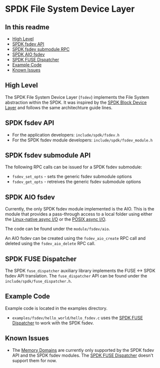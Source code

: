 # SPDK File System Device Layer

## In this readme

* [High Level](#highlevel)
* [SPDK fsdev API](#api)
* [SPDK fsdev submodule RPC](#rpc)
* [SPDK AIO fsdev](#fsdev_aio)
* [SPDK FUSE Dispatcher](#fuse_dispatcher)
* [Example Code](#examples)
* [Known Issues](#known_issues)

<a id="highlevel"></a>
## High Level

The SPDK File System Device Layer (`fsdev`) implements the File System abstraction
within the SPDK. It was inspired by the [SPDK Block Device Layer](https://spdk.io/doc/bdev_pg.html)
and follows the same architechture guide lines.

<a id="api"></a>
## SPDK fsdev API

* For the application developers: `include/spdk/fsdev.h`
* For the SPDK fsdev module developers: `include/spdk/fsdev_module.h`

<a id="rpc"></a>
## SPDK fsdev submodule API

The following RPC calls can be issued for a SPDK fsdev submodule:

* `fsdev_set_opts` - sets the generic fsdev submodule options
* `fsdev_get_opts` - retreives the generic fsdev submodule options

<a id="fsdev_aio"></a>
## SPDK AIO fsdev

Currently, the only SPDK fsdev module implemented is the AIO. This is the
module that provides a pass-through access to a local folder using either
the [Linux-native async I/O](https://github.com/anlongfei/libaio) or
the [POSIX async I/O](https://www.man7.org/linux/man-pages/man7/aio.7.html).

The code can be found under the `module/fsdev/aio`.

An AIO fsdev can be created using the `fsdev_aio_create` RPC call and deleted
using the `fsdev_aio_delete` RPC call.

<a id="fuse_dispatcher"></a>
## SPDK FUSE Dispatcher

The SPDK `fuse_dispatcher` auxiliary library implements the FUSE <-> SPDK fsdev
API translation. The `fuse_dispatcher` API can be found under the `include/spdk/fuse_dispatcher.h`.

<a id="examples"></a>
## Example Code

Example code is located in the examples directory. 

* `examples/fsdev/hello_world/hello_fsdev.c` uses the [SPDK FUSE Dispatcher](#fuse_dispatcher)
to work with the SPDK fsdev.

<a id="known_issues"></a>
## Known Issues

* The [Memory Domains](https://spdk.io/doc/dma_8h.html) are currently only supported by the SPDK
 fsdev API and the SPDK fsdev modules. The [SPDK FUSE Dispatcher](#fuse_dispatcher) doesn't support
 them for now.
